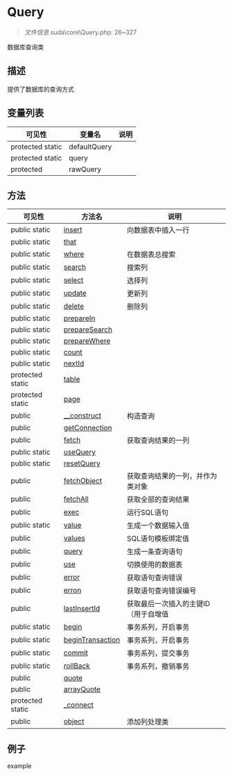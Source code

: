 #  Query 

> *文件信息* suda\core\Query.php: 26~327


数据库查询类


## 描述



提供了数据库的查询方式



## 变量列表
| 可见性 |  变量名   | 说明 |
|--------|----|------|
| protected  static  | defaultQuery | | 
| protected  static  | query | | 
| protected    | rawQuery | | 

## 方法

| 可见性 | 方法名 | 说明 |
|--------|-------|------|
|  public  static|[insert](Query/insert.md) | 向数据表中插入一行 |
|  public  static|[that](Query/that.md) |  |
|  public  static|[where](Query/where.md) | 在数据表总搜索 |
|  public  static|[search](Query/search.md) | 搜索列 |
|  public  static|[select](Query/select.md) | 选择列 |
|  public  static|[update](Query/update.md) | 更新列 |
|  public  static|[delete](Query/delete.md) | 删除列 |
|  public  static|[prepareIn](Query/prepareIn.md) |  |
|  public  static|[prepareSearch](Query/prepareSearch.md) |  |
|  public  static|[prepareWhere](Query/prepareWhere.md) |  |
|  public  static|[count](Query/count.md) |  |
|  public  static|[nextId](Query/nextId.md) |  |
|  protected  static|[table](Query/table.md) |  |
|  protected  static|[page](Query/page.md) |  |
|  public  |[__construct](Query/__construct.md) | 构造查询 |
|  public  |[getConnection](Query/getConnection.md) |  |
|  public  |[fetch](Query/fetch.md) | 获取查询结果的一列 |
|  public  static|[useQuery](Query/useQuery.md) |  |
|  public  static|[resetQuery](Query/resetQuery.md) |  |
|  public  |[fetchObject](Query/fetchObject.md) | 获取查询结果的一列，并作为类对象 |
|  public  |[fetchAll](Query/fetchAll.md) | 获取全部的查询结果 |
|  public  |[exec](Query/exec.md) | 运行SQL语句 |
|  public  static|[value](Query/value.md) | 生成一个数据输入值 |
|  public  |[values](Query/values.md) | SQL语句模板绑定值 |
|  public  |[query](Query/query.md) | 生成一条查询语句 |
|  public  |[use](Query/use.md) | 切换使用的数据表 |
|  public  |[error](Query/error.md) | 获取语句查询错误 |
|  public  |[erron](Query/erron.md) | 获取语句查询错误编号 |
|  public  |[lastInsertId](Query/lastInsertId.md) | 获取最后一次插入的主键ID（用于自增值 |
|  public  static|[begin](Query/begin.md) | 事务系列，开启事务 |
|  public  static|[beginTransaction](Query/beginTransaction.md) | 事务系列，开启事务 |
|  public  static|[commit](Query/commit.md) | 事务系列，提交事务 |
|  public  static|[rollBack](Query/rollBack.md) | 事务系列，撤销事务 |
|  public  |[quote](Query/quote.md) |  |
|  public  |[arrayQuote](Query/arrayQuote.md) |  |
|  protected  static|[_connect](Query/_connect.md) |  |
|  public  |[object](Query/object.md) | 添加列处理类 |
 

## 例子

example